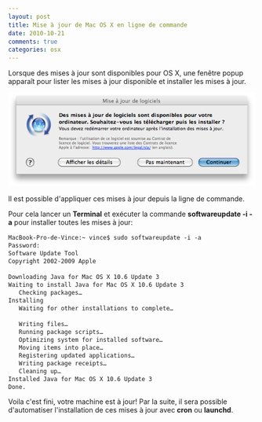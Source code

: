 ```yaml
---
layout: post
title: Mise à jour de Mac OS X en ligne de commande
date: 2010-10-21
comments: true
categories: osx
---
```


Lorsque des mises à jour sont disponibles pour OS X, une fenêtre popup apparaît pour lister les mises à jour disponible et installer les mises à jour.

![](/assets/capture-d_ecran-2010-11-11-a-07-52-11.png)

Il est possible d'appliquer ces mises à jour depuis la ligne de commande.

Pour cela lancer un **Terminal** et exécuter la commande **softwareupdate -i -a** pour installer toutes les mises à jour:

```
MacBook-Pro-de-Vince:~ vince$ sudo softwareupdate -i -a
Password:
Software Update Tool
Copyright 2002-2009 Apple

Downloading Java for Mac OS X 10.6 Update 3
Waiting to install Java for Mac OS X 10.6 Update 3
   Checking packages…
Installing
   Waiting for other installations to complete…

   Writing files…
   Running package scripts…
   Optimizing system for installed software…
   Moving items into place…
   Registering updated applications…
   Writing package receipts…
   Cleaning up…
Installed Java for Mac OS X 10.6 Update 3
Done.
```

Voila c'est fini, votre machine est à jour!
Par la suite, il sera possible d'automatiser l'installation de ces mises à jour avec **cron** ou **launchd**.
